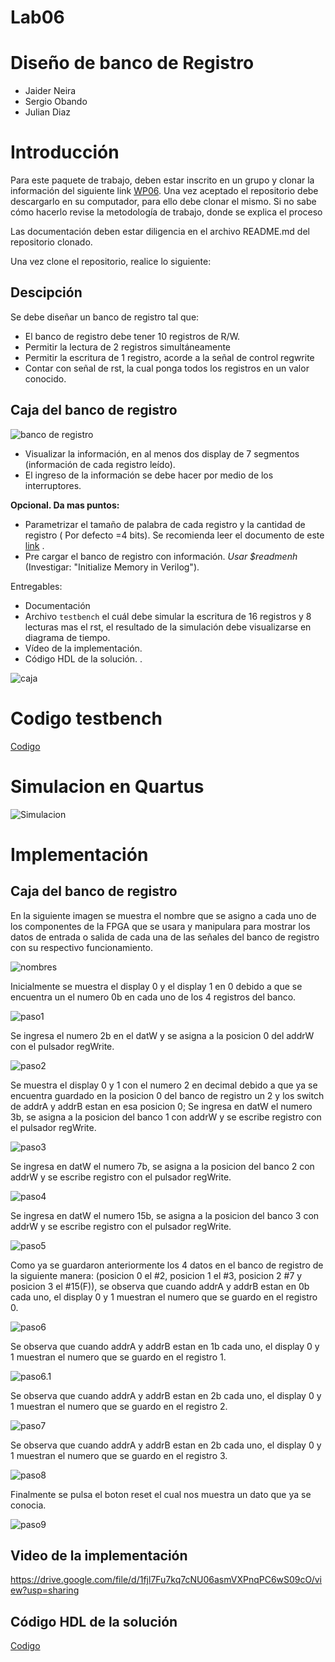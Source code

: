 # Lab06 

# Diseño de banco de Registro

* Jaider Neira
* Sergio Obando 
* Julian Diaz

# Introducción


Para este paquete de trabajo, deben estar inscrito en un grupo y clonar la información del siguiente link [WP06](https://classroom.github.com/g/XHLhUCe3). Una vez aceptado el repositorio debe descargarlo en su computador, para ello debe clonar el mismo. Si no sabe cómo hacerlo revise la metodología de trabajo, donde se explica el proceso

Las documentación deben estar diligencia en el archivo README.md del repositorio clonado.

Una vez clone el repositorio, realice lo siguiente:


## Descipción 
Se debe diseñar un banco de registro tal que:

* El banco de registro debe tener 10 registros de R/W.
* Permitir la lectura de 2 registros  simultáneamente 
* Permitir la escritura  de 1 registro, acorde a la señal de control regwrite
* Contar con señal de rst, la cual  ponga  todos los registros en un valor conocido.

## **Caja del banco de registro**
![banco de registro](https://github.com/ELINGAP-7545/lab06-grupo1/blob/master/fig/bando_de_registro.JPG)


* Visualizar la información, en al menos dos display de 7 segmentos (información de cada registro leído).
* El ingreso de la información se debe hacer por medio de los interruptores.


**Opcional. Da mas puntos:**
* Parametrizar el tamaño de palabra de cada registro  y la cantidad de registro ( Por defecto =4 bits). Se recomienda leer el documento de este [link](https://ocw.mit.edu/courses/electrical-engineering-and-computer-science/6-884-complex-digital-systems-spring-2005/related-resources/parameter_models.pdf) .
* Pre cargar el banco de registro con información.  _Usar $readmenh_  (Investigar: "Initialize Memory in Verilog").

Entregables:

* Documentación
* Archivo `testbench` el cuál debe simular la escritura de 16 registros y 8 lecturas mas el rst, el resultado de la simulación debe visualizarse en diagrama de tiempo.
* Vídeo de la implementación.
* Código HDL de la solución.
.

 ![caja](https://github.com/Fabeltranm/SPARTAN6-ATMEGA-MAX5864/blob/master/lab/lab07-BancosRgistro/doc/banco%20registro.png)
 
# Codigo testbench

[Codigo](https://github.com/ELINGAP-7545/lab06-grupo1/blob/master/src/Lab06/TestBench.v)

# Simulacion en Quartus

![Simulacion](https://github.com/ELINGAP-7545/lab06-grupo1/blob/master/fig/Quartus.jpeg)

# Implementación

## **Caja del banco de registro**

En la siguiente imagen se muestra el nombre que se asigno a cada uno de los componentes de la FPGA que se usara y manipulara para mostrar los datos de entrada o salida de cada una de las señales del banco de registro con su respectivo funcionamiento.

![nombres](https://github.com/ELINGAP-7545/lab06-grupo1/blob/master/fig/nombres.JPG)

Inicialmente se muestra el display 0 y el display 1 en 0 debido a que se encuentra un el numero 0b en cada uno de los 4 registros del banco.

![paso1](https://github.com/ELINGAP-7545/lab06-grupo1/blob/master/fig/paso1.JPG)

Se ingresa el numero 2b en el datW y se asigna a la posicion 0 del addrW con el pulsador regWrite.

![paso2](https://github.com/ELINGAP-7545/lab06-grupo1/blob/master/fig/paso2.JPG)

Se muestra el display 0 y 1 con el numero 2 en decimal debido a que ya se encuentra guardado en la posicion 0 del banco de registro un 2 y los switch de addrA y addrB estan en esa posicion 0; Se ingresa en datW el numero 3b, se asigna a la posicion del banco 1 con addrW y se escribe registro con el pulsador regWrite.

![paso3](https://github.com/ELINGAP-7545/lab06-grupo1/blob/master/fig/paso3.JPG)

Se ingresa en datW el numero 7b, se asigna a la posicion del banco 2 con addrW y se escribe registro con el pulsador regWrite.

![paso4](https://github.com/ELINGAP-7545/lab06-grupo1/blob/master/fig/paso4.JPG)

Se ingresa en datW el numero 15b, se asigna a la posicion del banco 3 con addrW y se escribe registro con el pulsador regWrite.

![paso5](https://github.com/ELINGAP-7545/lab06-grupo1/blob/master/fig/paso5.JPG)

Como ya se guardaron anteriormente los 4 datos en el banco de registro de la siguiente manera: (posicion 0 el #2, posicion 1 el #3, posicion 2 #7 y posicion 3 el #15(F)), se observa que cuando addrA y addrB estan en 0b cada uno, el display 0 y 1 muestran el numero que se guardo en el registro 0.

![paso6](https://github.com/ELINGAP-7545/lab06-grupo1/blob/master/fig/paso6.JPG)

Se observa que cuando addrA y addrB estan en 1b cada uno, el display 0 y 1 muestran el numero que se guardo en el registro 1.

![paso6.1](https://github.com/ELINGAP-7545/lab06-grupo1/blob/master/fig/paso6.1.JPG)

Se observa que cuando addrA y addrB estan en 2b cada uno, el display 0 y 1 muestran el numero que se guardo en el registro 2.

![paso7](https://github.com/ELINGAP-7545/lab06-grupo1/blob/master/fig/paso7.JPG)

Se observa que cuando addrA y addrB estan en 2b cada uno, el display 0 y 1 muestran el numero que se guardo en el registro 3.

![paso8](https://github.com/ELINGAP-7545/lab06-grupo1/blob/master/fig/paso8.JPG)

Finalmente se pulsa el boton reset el cual nos muestra un dato que ya se conocia.

![paso9](https://github.com/ELINGAP-7545/lab06-grupo1/blob/master/fig/paso9.JPG)

## Video de la implementación 

https://drive.google.com/file/d/1fjl7Fu7kq7cNU06asmVXPnqPC6wS09cO/view?usp=sharing

## Código HDL de la solución 

[Codigo](https://github.com/ELINGAP-7545/lab06-grupo1/blob/master/src/Lab06/codigo_labsland/codigo_labsland.v)
